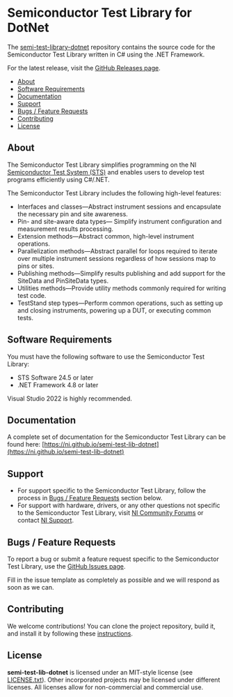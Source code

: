 # Semiconductor Test Library for DotNet

The [semi-test-library-dotnet](https://github.com/ni/semi-test-library-dotnet) repository contains the source code for the Semiconductor Test Library written in C# using the .NET Framework.

For the latest release, visit the [GitHub Releases page](https://github.com/ni/semi-test-library-dotnet/releases).

- [About](#about)
- [Software Requirements](#software-requirements)
- [Documentation](#documentation)
- [Support](#support)
- [Bugs / Feature Requests](#bugs--feature-requests)
- [Contributing](#contributing)
- [License](#license)

## About

The Semiconductor Test Library simplifies programming on the NI [Semiconductor Test System (STS)](https://www.ni.com/sts) and enables users to develop test programs efficiently using C#/.NET.

The Semiconductor Test Library includes the following high-level features:

- Interfaces and classes—Abstract instrument sessions and encapsulate the necessary pin and site awareness.
- Pin- and site-aware data types— Simplify instrument configuration and measurement results processing.
- Extension methods—Abstract common, high-level instrument operations.
- Parallelization methods—Abstract parallel for loops required to iterate over multiple instrument sessions regardless of how sessions map to pins or sites.
- Publishing methods—Simplify results publishing and add support for the SiteData and PinSiteData types.
- Utilities methods—Provide utility methods commonly required for writing test code.
- TestStand step types—Perform common operations, such as setting up and closing instruments, powering up a DUT, or executing common tests.

## Software Requirements

You must have the following software to use the Semiconductor Test Library:

- STS Software 24.5 or later
- .NET Framework 4.8 or later

Visual Studio 2022 is highly recommended.

## Documentation

A complete set of documentation for the Semiconductor Test Library can be found here: [https://ni.github.io/semi-test-lib-dotnet](https://ni.github.io/semi-test-lib-dotnet)

## Support

- For support specific to the Semiconductor Test Library, follow the process in [Bugs / Feature Requests](#bugs--feature-requests) section below.
- For support with hardware, drivers, or any other questions not specific to the Semiconductor Test Library, visit [NI Community Forums](https://forums.ni.com/) or contact [NI Support](https://ni.com/ask).

## Bugs / Feature Requests

To report a bug or submit a feature request specific to the Semiconductor Test Library, use the [GitHub Issues page](https://github.com/ni/semi-test-library-dotnet/issues).

Fill in the issue template as completely as possible and we will respond as soon as we can.

## Contributing

We welcome contributions! You can clone the project repository, build it, and install it by following these [instructions](CONTRIBUTING.md).

## License

**semi-test-lib-dotnet** is licensed under an MIT-style license (see [LICENSE.txt](LICENSE.txt)). Other incorporated projects may be licensed under different licenses. All licenses allow for non-commercial and commercial use.
